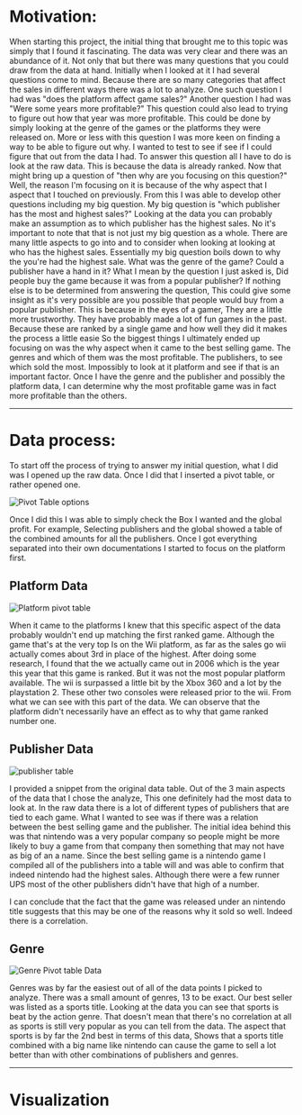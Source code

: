 # Motivation:
When starting this project, the initial thing that brought me to this topic was simply that I found it fascinating. The data was very clear and there was an abundance of it. Not only that but there was many questions that you could draw from the data at hand. Initially when I looked at it I had several questions come to mind. Because there are so many categories that affect the sales in different ways there was a lot to analyze. One such question I had was "does the platform affect game sales?" Another question I had was "Were some years more profitable?" This question could also lead to trying to figure out how that year was more profitable. This could be done by simply looking at the genre of the games or the platforms they were released on.  More or less with this question I was more keen on finding a way to be able to figure out why. I wanted to test to see if see if I could figure that out from the data I had.  To answer this question all I have to do is look at the raw data. This is because the data is already ranked. Now that might bring up a question of "then why are you focusing on this question?" Well, the reason I'm focusing on it is because of the why aspect that I aspect that I touched on previously. From this I was able to develop other questions including my big question. My big question is "which publisher has the most and highest sales?" Looking at the data you can probably make an assumption as to which publisher has the highest sales. No it's important to note that that is not just my big question as a whole. There are many little aspects to go into and to consider when looking at looking at who has the highest sales. Essentially my big question boils down to why the you're had the highest sale. What was the genre of the game? Could a publisher have a hand in it? What I mean by the question I just asked is, Did people buy the game because it was from a popular publisher? If nothing else is to be determined from answering the question, This could give some insight as it's very possible are you possible that people would buy from a popular publisher. This is because in the eyes of a gamer, They are a little more trustworthy. They have probably made a lot of fun games in the past. Because these are ranked by a single game and how well they did it makes the process a little easie
So the biggest things I ultimately ended up focusing on was the why aspect when it came to the best selling game. The genres and which of them was the most profitable. The publishers, to see which sold the most. Impossibly to look at it platform and see if that is an important factor. Once I have the genre and the publisher and possibly the platform data, I can determine why the most profitable game was in fact more profitable than the others.
___________________________________________________________________________________________________________________________________________________________________________________

# Data process: 
To start off the process of trying to answer my initial question, what I did was I opened up the raw data. Once I did that I inserted a pivot table, or rather opened one.

![Pivot Table options](https://user-images.githubusercontent.com/91548816/145465881-1b36de6e-1059-4194-b125-8a8738708b81.PNG)

Once I did this I was able to simply check the Box I wanted and the global profit. For example, Selecting publishers and the global showed a table of the combined amounts for all the publishers.  Once I got everything separated into their own documentations I started to focus on the platform first.

## Platform Data

![Platform pivot table](https://user-images.githubusercontent.com/91548816/145466093-3903da75-3071-48e2-916a-f5c2b98f2789.PNG)

When it came to the platforms I knew that this specific aspect of the data probably wouldn't end up matching the first ranked game. Although the game that's at the very top Is on the Wii platform, as far as the sales go wii actually comes about 3rd in place of the highest. After doing some research, I found that the we actually came out in 2006 which is the year this year that this game is ranked. But it was not the most popular platform available. The wii is surpassed a little bit by the Xbox 360 and a lot by the playstation 2. These other two consoles were released prior to the wii. From what we can see with this part of the data. We can observe that the platform didn't necessarily have an effect as to why that game ranked number one.

## Publisher Data

![publisher table](https://user-images.githubusercontent.com/91548816/145467859-eb6754f8-ceb9-4c3a-849a-7d0eb8973f13.PNG)

I provided a snippet from the original data table. Out of the 3 main aspects of the data that I chose the analyze, This one definitely had the most data to look at. In the raw data there is a lot of different types of publishers that are tied to each game. What I wanted to see was if there was a relation between the best selling game and the publisher. The initial idea behind this was that nintendo was a very popular company so people might be more likely to buy a game from that company then something that may not have as big of an a name.  Since the best selling game is a nintendo game I compiled all of the publishers into a table will and was able to confirm that indeed nintendo had the highest sales. Although there were a few runner UPS most of the other publishers didn't have that high of a number.

I can conclude that the fact that the game was released under an nintendo title suggests that this may be one of the reasons why it sold so well. Indeed there is a correlation.

## Genre

![Genre Pivot table](https://user-images.githubusercontent.com/91548816/145468971-a483ecd2-809f-4a71-8d68-792f970b357b.PNG)
 Data

Genres was by far the easiest out of all of the data points I picked to analyze. There was a small amount of genres, 13 to be exact.  Our best seller was listed as a sports title. Looking at the data you can see that sports is beat by the action genre. That doesn't mean that there's no correlation at all as sports is still very popular as you can tell from the data. The aspect that sports is by far the 2nd best in terms of this data, Shows that a sports title combined with a big name like nintendo can cause the game to sell a lot better than with other combinations of publishers and genres.
_________________________________________________________________________________________________________________________________________________________________________________

# Visualization

